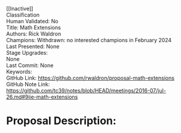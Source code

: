 [[Inactive]]<br>Classification<br>Human Validated: No<br>Title: Math Extensions<br>Authors: Rick Waldron<br>Champions: Withdrawn: no interested champions in February 2024<br>Last Presented: None<br>Stage Upgrades:<br>None<br>Last Commit: None<br>Keywords:<br>GitHub Link: https://github.com/rwaldron/proposal-math-extensions <br>GitHub Note Link: https://github.com/tc39/notes/blob/HEAD/meetings/2016-07/jul-26.md#9iie-math-extensions
# Proposal Description:<br>